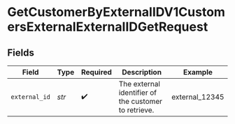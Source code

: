 # GetCustomerByExternalIDV1CustomersExternalExternalIDGetRequest


## Fields

| Field                                                | Type                                                 | Required                                             | Description                                          | Example                                              |
| ---------------------------------------------------- | ---------------------------------------------------- | ---------------------------------------------------- | ---------------------------------------------------- | ---------------------------------------------------- |
| `external_id`                                        | *str*                                                | :heavy_check_mark:                                   | The external identifier of the customer to retrieve. | external_12345                                       |